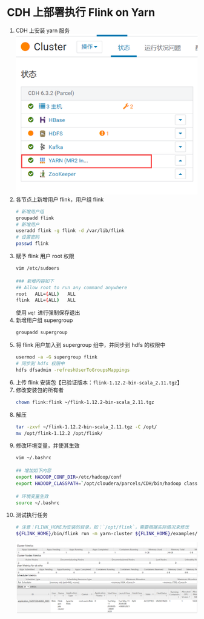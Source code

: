 # CDH 上部署执行 Flink on Yarn

1. CDH 上安装 yarn 服务
    ![](images/Flink_on_Yarn_Cluster-20210511193935.png)
2. 各节点上新增用户 flink，用户组 flink
   ```bash
   # 新增用户组
   groupadd flink
   # 新增用户
   useradd flink -g flink -d /var/lib/flink
   # 设置密码
   passwd flink
   ```
3. 赋予 flink 用户 root 权限
   ```bash
   vim /etc/sudoers

   ### 新增内容如下
   ## Allow root to run any command anywhere
   root   ALL=(ALL)   ALL
   flink  ALL=(ALL)   ALL
   ```
   使用 `wq!` 进行强制保存退出
4. 新增用户组 supergroup
   ```bash
   groupadd supergroup
   ```
5. 将 flink 用户加入到 supergroup 组中，并同步到 hdfs 的权限中
   ```bash
   usermod -a -G supergroup flink
   # 同步到 hdfs 权限中
   hdfs dfsadmin -refreshUserToGroupsMappings
   ```
6. 上传 flink 安装包【已验证版本：`flink-1.12.2-bin-scala_2.11.tgz`】
7. 修改安装包的所有者
   ```bash
   chown flink:flink ~/flink-1.12.2-bin-scala_2.11.tgz
   ```
8. 解压
   ```bash
   tar -zxvf ~/flink-1.12.2-bin-scala_2.11.tgz -C /opt/
   mv /opt/flink-1.12.2 /opt/flink/
   ```
9.  修改环境变量，并使其生效
    ```bash
    vim ~/.bashrc
    
    ## 增加如下内容
    export HADOOP_CONF_DIR=/etc/hadoop/conf
    export HADOOP_CLASSPATH=`/opt/cloudera/parcels/CDH/bin/hadoop classpath`

    # 环境变量生效
    source ~/.bashrc
    ```
10. 测试执行任务
    ```bash
    # 注意：FLINK_HOME为安装的目录，如：`/opt/flink`，需要根据实际情况来修改
    ${FLINK_HOME}/bin/flink run -m yarn-cluster ${FLINK_HOME}/examples/batch/WordCount.jar
    ```
    ![](images/Flink_on_Yarn_Cluster-20210511200022.png)